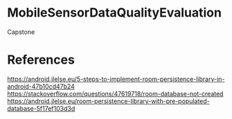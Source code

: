 # MobileSensorDataQualityEvaluation
Capstone 

# References
https://android.jlelse.eu/5-steps-to-implement-room-persistence-library-in-android-47b10cd47b24
https://stackoverflow.com/questions/47619718/room-database-not-created
https://android.jlelse.eu/room-persistence-library-with-pre-populated-database-5f17ef103d3d
